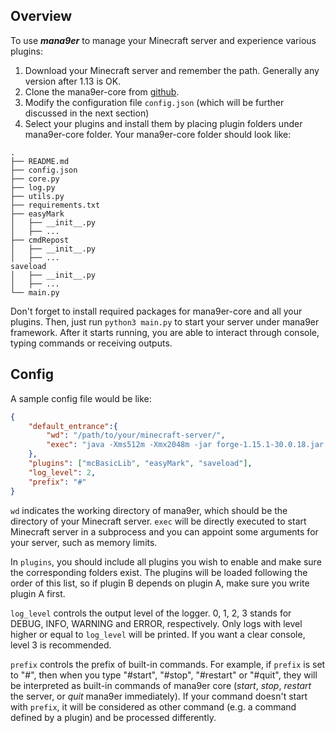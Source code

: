 ## Overview

To use ***mana9er*** to manage your Minecraft server and experience various plugins:

1. Download your Minecraft server and remember the path. Generally any version after 1.13 is OK.
2. Clone the mana9er-core from [github](https://github.com/mana9er/mana9er-core).
3. Modify the configuration file `config.json` (which will be further discussed in the next section)
4. Select your plugins and install them by placing plugin folders under mana9er-core folder. Your mana9er-core folder should look like:
```
.
├── README.md
├── config.json
├── core.py
├── log.py
├── utils.py
├── requirements.txt
├── easyMark
│   ├── __init__.py
│   ├── ...
├── cmdRepost
│   ├── __init__.py
│   ├── ...
saveload
│   ├── __init__.py
│   ├── ...
└── main.py
```

Don't forget to install required packages for mana9er-core and all your plugins. Then, just run `python3 main.py` to start your server under mana9er framework. After it starts running, you are able to interact through console, typing commands or receiving outputs.

## Config

A sample config file would be like:

```json
{
    "default_entrance":{
        "wd": "/path/to/your/minecraft-server/",
        "exec": "java -Xms512m -Xmx2048m -jar forge-1.15.1-30.0.18.jar nogui"
    },
    "plugins": ["mcBasicLib", "easyMark", "saveload"],
    "log_level": 2,
    "prefix": "#"
}

```

`wd` indicates the working directory of mana9er, which should be the directory of your Minecraft server. `exec` will be directly executed to start Minecraft server in a subprocess and you can appoint some arguments for your server, such as memory limits.

In `plugins`, you should include all plugins you wish to enable and make sure the corresponding folders exist. The plugins will be loaded following the order of this list, so if plugin B depends on plugin A, make sure you write plugin A first.

`log_level` controls the output level of the logger. 0, 1, 2, 3 stands for DEBUG, INFO, WARNING and ERROR, respectively. Only logs with level higher or equal to `log_level` will be printed. If you want a clear console, level 3 is recommended.

`prefix` controls the prefix of built-in commands. For example, if `prefix` is set to "#", then when you type "#start", "#stop", "#restart" or "#quit", they will be interpreted as built-in commands of mana9er core (*start*, *stop*, *restart* the server, or *quit* mana9er immediately). If your command doesn't start with `prefix`, it will be considered as other command (e.g. a command defined by a plugin) and be processed differently.
